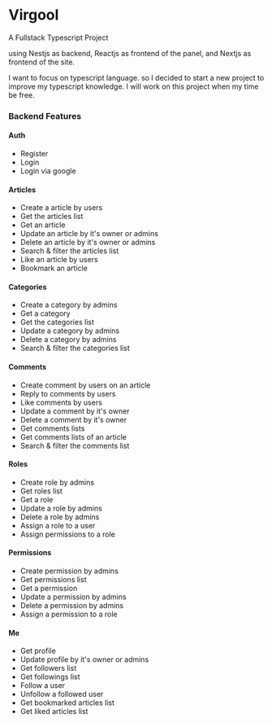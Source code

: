 <h1>Virgool</h1>
<p>
    A Fullstack Typescript Project
</p>
<p>
    using Nestjs as backend, Reactjs as frontend of the panel, and Nextjs as frontend of the site.   
</p>
<p>
    I want to focus on typescript language. so I decided to start a new project to improve my typescript knowledge. I will work on this project when my time be free.
</p>
<h3>
    Backend Features
</h3>


<h4>Auth</h4>
  <ul>
    <li>Register</li>
    <li>Login</li>
    <li>Login via google</li>
  </ul>

  <h4>Articles</h4>
  <ul>
    <li>Create a article by users</li>
    <li>Get the articles list</li>
    <li>Get an article</li>
    <li>Update an article by it's owner or admins</li>
    <li>Delete an article by it's owner or admins</li>
    <li>Search & filter the articles list</li>
    <li>Like an article by users</li>
    <li>Bookmark an article</li>
  </ul>
  
  <h4>Categories</h4>
  <ul>
    <li>Create a category by admins</li>
    <li>Get a category</li>
    <li>Get the categories list</li>
    <li>Update a category by admins</li>
    <li>Delete a category by admins</li>
    <li>Search & filter the categories list</li>
  </ul>

  <h4>Comments</h4>
  <ul>
    <li>Create comment by users on an article</li>
    <li>Reply to comments by users</li>
    <li>Like comments by users</li>
    <li>Update a comment by it's owner</li>
    <li>Delete a comment by it's owner</li>
    <li>Get comments lists</li>
    <li>Get comments lists of an article</li>
    <li>Search & filter the comments list</li>
  </ul>

  <h4>Roles</h4>
  <ul>
    <li>Create role by admins</li>
    <li>Get roles list</li>
    <li>Get a role</li>
    <li>Update a role by admins</li>
    <li>Delete a role by admins</li>
    <li>Assign a role to a user</li>
    <li>Assign permissions to a role</li>
  </ul>

  <h4>Permissions</h4>
  <ul>
    <li>Create permission by admins</li>
    <li>Get permissions list</li>
    <li>Get a permission</li>
    <li>Update a permission by admins</li>
    <li>Delete a permission by admins</li>
    <li>Assign a permission to a role</li>
  </ul>

  <h4>Me</h4>
  <ul>
    <li>Get profile</li>
    <li>Update profile by it's owner or admins</li>
    <li>Get followers list</li>
    <li>Get followings list</li>
    <li>Follow a user</li>
    <li>Unfollow a followed user</li>
    <li>Get bookmarked articles list</li>
    <li>Get liked articles list</li>
  </ul>
